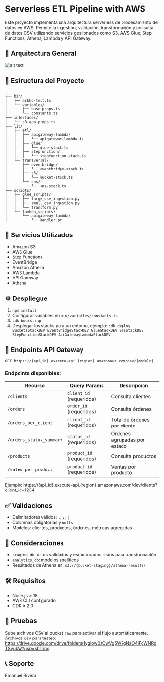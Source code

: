 # Serverless ETL Pipeline with AWS

Este proyecto implementa una arquitectura serverless de procesamiento de datos en AWS. Permite la ingestión, validación, transformación y consulta de datos CSV utilizando servicios gestionados como S3, AWS Glue, Step Functions, Athena, Lambda y API Gateway.

## 🧱 Arquitectura General

![alt text](https://github.com/nicolanete98/arkho-test/blob/main/arkho-test%20diagrama.png "Diagrama de arquitectura")

## 📁 Estructura del Proyecto

```
.
├── bin/
│   ├── arkho-test.ts
│   └── variables/
│       ├── base-props.ts
│       └── constants.ts
├── interfaces/
│   └── s3-app-props.ts
├── lib/
│   ├── etl/
│   │   ├── apigateway-lambda/
│   │   │   └── apigateway-lambda.ts
│   │   ├── glue/
│   │   │   └── glue-stack.ts
│   │   ├── stepfunction/
│   │   │   └── stepfunction-stack.ts
│   └── transversal/
│       ├── eventbridge/
│       │   └── eventbridge-stack.ts
│       ├── s3/
│       │   └── bucket-stack.ts
│       └── sns/
│           └── sns-stack.ts
├── scripts/
│   ├── glue_scripts/
│   │   ├── large_csv_ingestion.py
│   │   ├── small_csv_ingestion.py
│   │   └── transform.py
│   └── lambda_scripts/
│       └── apigateway-lambda/
│           └── handler.py
```

## 🔧 Servicios Utilizados

- Amazon S3
- AWS Glue
- Step Functions
- EventBridge
- Amazon Athena
- AWS Lambda
- API Gateway
- Athena

## ⚙️ Despliegue

1. `npm install`
2. Configurar variables en `bin/variables/constants.ts`
3. `cdk bootstrap`
4. Desplegar los stacks para un entorno, ejemplo:  `cdk deploy BucketsStackDEV EventBridgeStackDEV GlueStackDEV SnsStackDEV StepFunctionStackDEV ApiGatewayLambdaStackDEV`

## 🚀 Endpoints API Gateway

```
GET https://{api_id}.execute-api.{region}.amazonaws.com/dev/{modelo}
```

### Endpoints disponibles:

| Recurso                | Query Params            | Descripción                      |
|------------------------|-------------------------|----------------------------------|
| `/clients`            | `client_id` (requeridos)  | Consulta clientes                |
| `/orders`             | `order_id` (requeridos)   | Consulta órdenes                 |
| `/orders_per_client`  | `client_id` (requeridos)  | Total de órdenes por cliente     |
| `/orders_status_summary` | `status_id` (requeridos) | Órdenes agrupadas por estado     |
| `/products`           | `product_id` (requeridos) | Consulta productos               |
| `/sales_per_product`  | `product_id` (requeridos) | Ventas por producto              |

Ejemplo: https://{api_id}.execute-api.{region}.amazonaws.com/dev/clients?client_id=1234

## ✅ Validaciones

- Delimitadores válidos: `,`, `;`, `|`
- Columnas obligatorias y `nulls`
- Modelos: clientes, productos, órdenes, métricas agregadas

## 📌 Consideraciones

- `staging_db`: datos validados y estructurados, listos para transformación
- `analytics_db`: modelos analíticos
- Resultados de Athena en: `s3://{bucket-staging}/athena-results/`

## 🛠️ Requisitos

- Node.js ≥ 18
- AWS CLI configurado
- CDK ≥ 2.0

## 🧪 Pruebas

Sube archivos CSV al bucket `raw` para activar el flujo automáticamente.
Archivos csv para testeo: https://drive.google.com/drive/folders/1ygIow0aCwVg5W7gNaO4iFgWNRdTSyubW?usp=sharing

## 📞 Soporte

Emanuel Rivera 